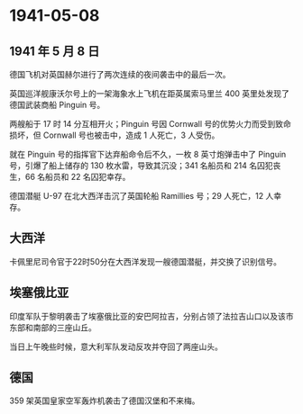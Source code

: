 # 1941-05-08

## 1941 年 5 月 8 日

德国飞机对英国赫尔进行了两次连续的夜间袭击中的最后一次。

英国巡洋舰康沃尔号上的一架海象水上飞机在距英属索马里兰 400
英里处发现了德国武装商船 Pinguin 号。

两艘船于 17 时 14 分互相开火；Pinguin 号因 Cornwall
号的优势火力而受到致命损坏，但 Cornwall 号也被击中，造成 1 人死亡，3
人受伤。

就在 Pinguin 号的指挥官下达弃船命令后不久，一枚 8 英寸炮弹击中了 Pinguin
号，引爆了船上储存的 130 枚水雷，导致其沉没；341 名船员和 214
名囚犯丧生，66 名船员和 22 名囚犯幸存。

德国潜艇 U-97 在北大西洋击沉了英国轮船 Ramillies 号；29 人死亡，12
人幸存。

## 大西洋

卡佩里尼司令官于22时50分在大西洋发现一艘德国潜艇，并交换了识别信号。

## 埃塞俄比亚

印度军队于黎明袭击了埃塞俄比亚的安巴阿拉吉，分别占领了法拉吉山口以及该市东部和南部的三座山丘。

当日上午晚些时候，意大利军队发动反攻并夺回了两座山头。

## 德国

359 架英国皇家空军轰炸机袭击了德国汉堡和不来梅。

